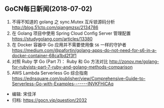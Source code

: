 ## GoCN每日新闻(2018-07-02)

1. 不得不知道的 golang 之 sync.Mutex 互斥锁源码分析 http://blog.51cto.com/qiangmzsx/2134786
2. 在 Golang 项目中使用 Spring Cloud Config Server 管理配置 https://studygolang.com/articles/13380
3. 在 Docker 容器中 Go 应用并不需要使用像 `S6` 一样的守护者 https://medium.com/@pafortin/golang-apps-do-not-need-for-s6-in-a-docker-container-68ca1bd2f3f1
4. 对照 Ruby 学 Go (Part 7)： Ruby 和 Go 方法对比 http://zonov.me/golang-for-rubyists-part-7-ruby-and-golang-methods-comparison
5. AWS Lambda Serverless Go 综合指南 https://ednsquare.com/publisher/view/Comprehensive-Guide-to-Serverless-Go-with-Examples-------INVKFHiCAq


* 编辑: 宋佳洋
* 归档: https://gocn.vip/question/2032
